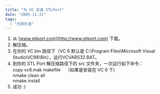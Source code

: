 ```yaml
---
title: "为 VC 安装 STLPort"
date: "2005-11-21"
tags: 
  - "光阴片语"
---
```


1. 从 [www.stlport.com](http://www.stlport.com) 下载。
2. 解压缩。
3. 在你的 VC bin 路径下（VC 6 默认是 C:\\Program Files\\Microsoft Visual Studio\\VC98\\Bin），运行VCVARS32.BAT。
4. 到你的 STL Port 解压缩路径下的 src 文件夹，一次运行如下命令：  
    copy vc6.mak makefile    （如果是安装在 VC 6 下）  
    nmake clean all  
    nmake install
5. 成功 :)
